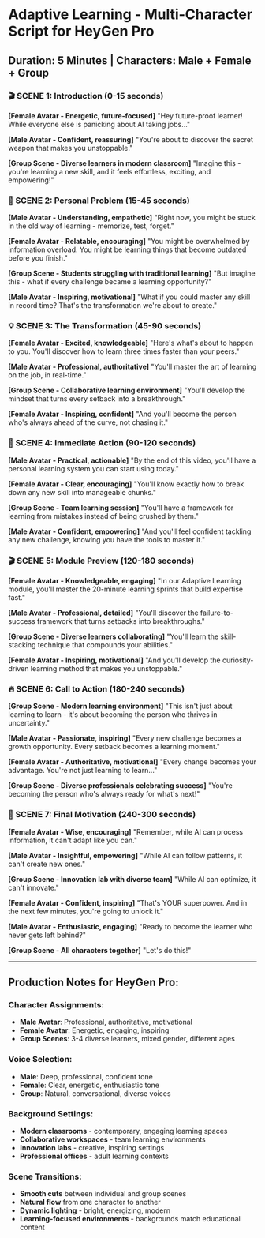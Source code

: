 # Adaptive Learning - Multi-Character Script for HeyGen Pro

## Duration: 5 Minutes | Characters: Male + Female + Group

### 🎬 SCENE 1: Introduction (0-15 seconds)
**[Female Avatar - Energetic, future-focused]**
"Hey future-proof learner! While everyone else is panicking about AI taking jobs..."

**[Male Avatar - Confident, reassuring]**
"You're about to discover the secret weapon that makes you unstoppable."

**[Group Scene - Diverse learners in modern classroom]**
"Imagine this - you're learning a new skill, and it feels effortless, exciting, and empowering!"

### 🎯 SCENE 2: Personal Problem (15-45 seconds)
**[Male Avatar - Understanding, empathetic]**
"Right now, you might be stuck in the old way of learning - memorize, test, forget."

**[Female Avatar - Relatable, encouraging]**
"You might be overwhelmed by information overload. You might be learning things that become outdated before you finish."

**[Group Scene - Students struggling with traditional learning]**
"But imagine this - what if every challenge became a learning opportunity?"

**[Male Avatar - Inspiring, motivational]**
"What if you could master any skill in record time? That's the transformation we're about to create."

### 💡 SCENE 3: The Transformation (45-90 seconds)
**[Female Avatar - Excited, knowledgeable]**
"Here's what's about to happen to you. You'll discover how to learn three times faster than your peers."

**[Male Avatar - Professional, authoritative]**
"You'll master the art of learning on the job, in real-time."

**[Group Scene - Collaborative learning environment]**
"You'll develop the mindset that turns every setback into a breakthrough."

**[Female Avatar - Inspiring, confident]**
"And you'll become the person who's always ahead of the curve, not chasing it."

### 🚀 SCENE 4: Immediate Action (90-120 seconds)
**[Male Avatar - Practical, actionable]**
"By the end of this video, you'll have a personal learning system you can start using today."

**[Female Avatar - Clear, encouraging]**
"You'll know exactly how to break down any new skill into manageable chunks."

**[Group Scene - Team learning session]**
"You'll have a framework for learning from mistakes instead of being crushed by them."

**[Male Avatar - Confident, empowering]**
"And you'll feel confident tackling any new challenge, knowing you have the tools to master it."

### 🎬 SCENE 5: Module Preview (120-180 seconds)
**[Female Avatar - Knowledgeable, engaging]**
"In our Adaptive Learning module, you'll master the 20-minute learning sprints that build expertise fast."

**[Male Avatar - Professional, detailed]**
"You'll discover the failure-to-success framework that turns setbacks into breakthroughs."

**[Group Scene - Diverse learners collaborating]**
"You'll learn the skill-stacking technique that compounds your abilities."

**[Female Avatar - Inspiring, motivational]**
"And you'll develop the curiosity-driven learning method that makes you unstoppable."

### 🔥 SCENE 6: Call to Action (180-240 seconds)
**[Group Scene - Modern learning environment]**
"This isn't just about learning to learn - it's about becoming the person who thrives in uncertainty."

**[Male Avatar - Passionate, inspiring]**
"Every new challenge becomes a growth opportunity. Every setback becomes a learning moment."

**[Female Avatar - Authoritative, motivational]**
"Every change becomes your advantage. You're not just learning to learn..."

**[Group Scene - Diverse professionals celebrating success]**
"You're becoming the person who's always ready for what's next!"

### 🎯 SCENE 7: Final Motivation (240-300 seconds)
**[Female Avatar - Wise, encouraging]**
"Remember, while AI can process information, it can't adapt like you can."

**[Male Avatar - Insightful, empowering]**
"While AI can follow patterns, it can't create new ones."

**[Group Scene - Innovation lab with diverse team]**
"While AI can optimize, it can't innovate."

**[Female Avatar - Confident, inspiring]**
"That's YOUR superpower. And in the next few minutes, you're going to unlock it."

**[Male Avatar - Enthusiastic, engaging]**
"Ready to become the learner who never gets left behind?"

**[Group Scene - All characters together]**
"Let's do this!"

---

## Production Notes for HeyGen Pro:

### Character Assignments:
- **Male Avatar**: Professional, authoritative, motivational
- **Female Avatar**: Energetic, engaging, inspiring
- **Group Scenes**: 3-4 diverse learners, mixed gender, different ages

### Voice Selection:
- **Male**: Deep, professional, confident tone
- **Female**: Clear, energetic, enthusiastic tone
- **Group**: Natural, conversational, diverse voices

### Background Settings:
- **Modern classrooms** - contemporary, engaging learning spaces
- **Collaborative workspaces** - team learning environments
- **Innovation labs** - creative, inspiring settings
- **Professional offices** - adult learning contexts

### Scene Transitions:
- **Smooth cuts** between individual and group scenes
- **Natural flow** from one character to another
- **Dynamic lighting** - bright, energizing, modern
- **Learning-focused environments** - backgrounds match educational content


